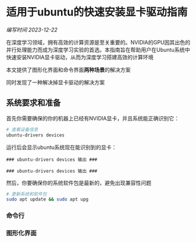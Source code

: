 # 适用于ubuntu的快速安装显卡驱动指南

*编写时间 2023-12-22*

在深度学习领域，拥有高效的计算资源是至关重要的。NVIDIA的GPU因其出色的并行处理能力而成为深度学习实验的首选。本指南旨在帮助用户在Ubuntu系统中快速安装NVIDIA显卡驱动，从而为深度学习搭建高效的计算环境

本文提供了图形化界面和命令界面**两种场景**的解决方案

同时发现了一种解决掉显卡驱动的解决方案

## 系统要求和准备

首先你需要确保的你的机器上已经有NVIDIA显卡，并且系统能正确识别它：

```bash
# 查看设备信息
ubuntu-drivers devices
```

运行后会显示ubuntu系统现在能识别到的显卡：

```
### ubuntu-drivers devices 输出 ###

### ubuntu-drivers devices 输出 ###
```

然后，你要确保你的系统软件包是最新的，避免出现兼容性问题

```bash
# 更新系统和软件包
sudo apt update && sudo apt upg
```

### 命令行

### 图形化界面
